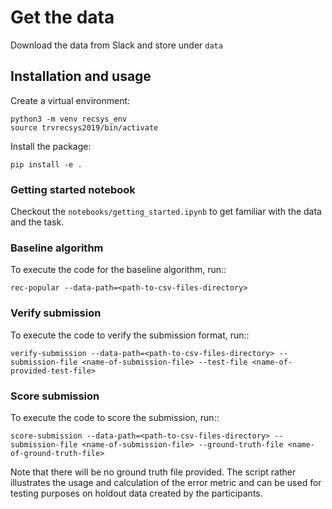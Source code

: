 # Get the data

Download the data from Slack and store under `data`

## Installation and usage

Create a virtual environment:

    python3 -m venv recsys_env
    source trvrecsys2019/bin/activate

Install the package:

    pip install -e .
    
### Getting started notebook

Checkout the `notebooks/getting_started.ipynb` to get familiar with the data and the task.

### Baseline algorithm
To execute the code for the baseline algorithm, run::

    rec-popular --data-path=<path-to-csv-files-directory>

### Verify submission
To execute the code to verify the submission format, run::

    verify-submission --data-path=<path-to-csv-files-directory> --submission-file <name-of-submission-file> --test-file <name-of-provided-test-file>


### Score submission
To execute the code to score the submission, run::

    score-submission --data-path=<path-to-csv-files-directory> --submission-file <name-of-submission-file> --ground-truth-file <name-of-ground-truth-file>

Note that there will be no ground truth file provided. The script rather illustrates the usage and calculation of the error metric and can be used for testing purposes on holdout data created by the participants.
